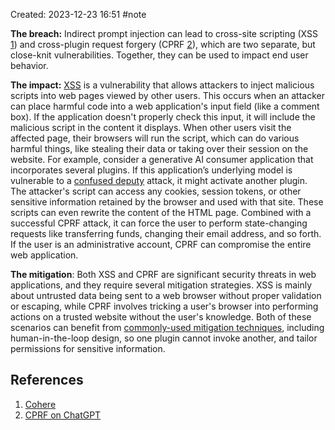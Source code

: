 Created: 2023-12-23 16:51
#note

**The breach:** Indirect prompt injection can lead to cross-site scripting (XSS [1](https://owasp.org/www-community/attacks/xss/)) and cross-plugin request forgery (CPRF [2](https://owasp.org/www-community/attacks/csrf#:~:text=Overview,which%20they're%20currently%20authenticated.)), which are two separate, but close-knit vulnerabilities. Together, they can be used to impact end user behavior.

**The impact:** [XSS](https://owasp.org/www-community/Types_of_Cross-Site_Scripting?ref=txt.cohere.com) is a vulnerability that allows attackers to inject malicious scripts into web pages viewed by other users. This occurs when an attacker can place harmful code into a web application's input field (like a comment box). If the application doesn't properly check this input, it will include the malicious script in the content it displays. When other users visit the affected page, their browsers will run the script, which can do various harmful things, like stealing their data or taking over their session on the website. For example, consider a generative AI consumer application that incorporates several plugins. If this application’s underlying model is vulnerable to a [confused deputy](https://en.wikipedia.org/wiki/Confused_deputy_problem?ref=txt.cohere.com) attack, it might activate another plugin. The attacker's script can access any cookies, session tokens, or other sensitive information retained by the browser and used with that site. These scripts can even rewrite the content of the HTML page. Combined with a successful CPRF attack, it can force the user to perform state-changing requests like transferring funds, changing their email address, and so forth. If the user is an administrative account, CPRF can compromise the entire web application.

**The mitigation**: Both XSS and CPRF are significant security threats in web applications, and they require several mitigation strategies. XSS is mainly about untrusted data being sent to a web browser without proper validation or escaping, while CPRF involves tricking a user's browser into performing actions on a trusted website without the user's knowledge. Both of these scenarios can benefit from [commonly-used mitigation techniques](https://llmtop10.com/llm07/?ref=txt.cohere.com), including human-in-the-loop design, so one plugin cannot invoke another, and tailor permissions for sensitive information.

## References
1.  [Cohere](https://txt.cohere.com/the-state-of-ai-security/)
2. [CPRF on ChatGPT](https://embracethered.com/blog/posts/2023/chatgpt-webpilot-data-exfil-via-markdown-injection/)